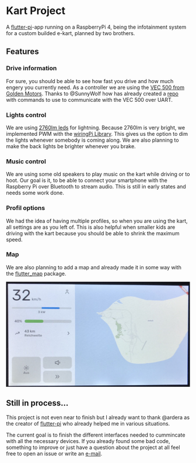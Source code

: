 # Kart Project

A [flutter-pi](https://github.com/ardera/flutter-pi)-app running on a RaspberryPi 4, being the infotainment system for a custom builded e-kart,
planned by two brothers.

## Features
### Drive information
For sure, you should be able to see how fast you drive and how much engery you currently need. As a controller we are using the [VEC 500 from
Golden Motors](https://goldenmotor.com). Thanks to @SunnyWolf how has already created a [repo](https://github.com/SunnyWolf/goldenmotor_protocol)
with commands to use to communicate with the VEC 500 over UART.

### Lights control
We are using [2760lm leds](https://www.leds.de/nichia-nfcwl060b-v2-chip-on-board-modul-2760lm-5000k-cri-80-30608.html) for lightning. Because
2760lm is very bright, we implemented PWM with the [wiringPi Library](http://wiringpi.com). This gives us the option to dim the lights whenever
somebody is coming along. We are also planning to make the back lights be brighter whenever you brake.

### Music control
We are using some old speakers to play music on the kart while driving or to hoot. Our goal is it, to be able to connect your smartphone with
the Raspberry Pi over Bluetooth to stream audio. This is still in early states and needs some work done.

### Profil options
We had the idea of having multiple profiles, so when you are using the kart, all settings are as you left of. This is also helpful when smaller
kids are driving with the kart because you should be able to shrink the maximum speed.

### Map
We are also planning to add a map and already made it in some way with the [flutter_map](https://pub.dev/packages/flutter_map) package.

![Screenshot](./screenshots/2020_07_23.jpeg)

## Still in process...
This project is not even near to finish but I already want to thank @ardera as the creator of [flutter-pi](https://github.com/ardera/flutter-pi)
who already helped me in various situations.

The current goal is to finish the different interfaces needed to cummincate with all the necessary devices. If you already found some bad code,
something to improve or just have a question about the project at all feel free to open an issue or write an [e-mail](mailto:matzesoft@gmail.com).
